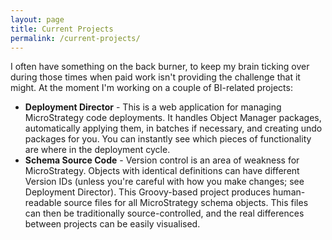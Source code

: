 ```yaml
---
layout: page
title: Current Projects
permalink: /current-projects/
---
```


I often have something on the back burner, to keep my brain ticking over during those times when paid work isn't providing the challenge that it might. At the moment I'm working on a couple of BI-related projects:

* **Deployment Director** - This is a web application for managing MicroStrategy code deployments. It handles Object Manager packages, automatically applying them, in batches if necessary, and creating undo packages for you. You can instantly see which pieces of functionality are where in the deployment cycle.
* **Schema Source Code** - Version control is an area of weakness for MicroStrategy. Objects with identical definitions can have different Version IDs (unless you're careful with how you make changes; see Deployment Director). This Groovy-based project produces human-readable source files for all MicroStrategy schema objects. This files can then be traditionally source-controlled, and the real differences between projects can be easily visualised.